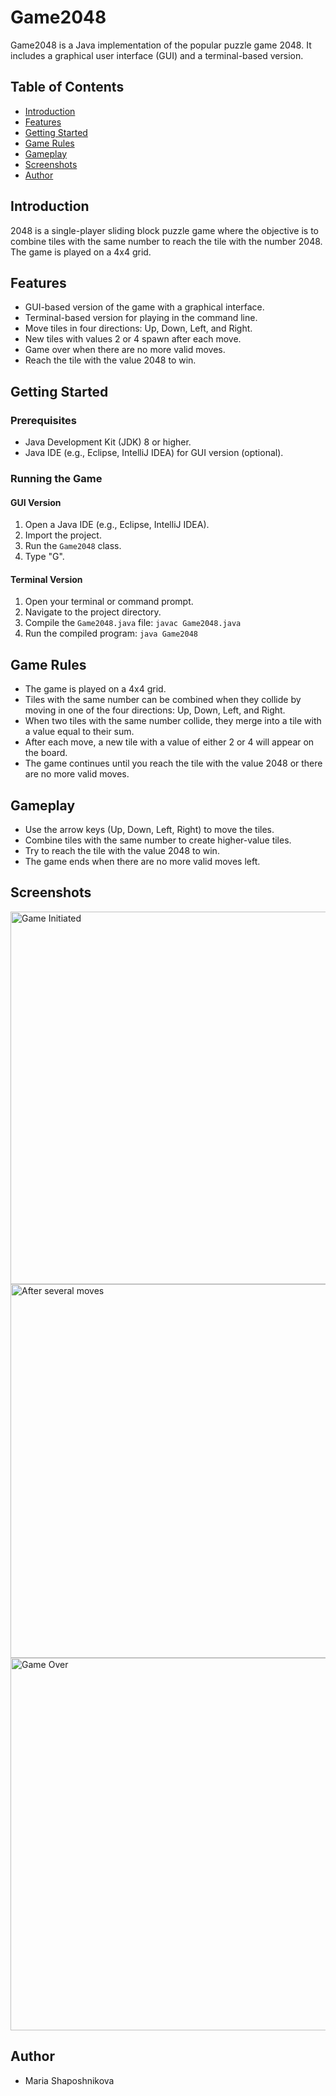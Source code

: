 # Game2048

Game2048 is a Java implementation of the popular puzzle game 2048. It includes a graphical user interface (GUI) and a terminal-based version.

## Table of Contents

- [Introduction](#introduction)
- [Features](#features)
- [Getting Started](#getting-started)
- [Game Rules](#game-rules)
- [Gameplay](#gameplay)
- [Screenshots](#screenshots)
- [Author](#author)

## Introduction

2048 is a single-player sliding block puzzle game where the objective is to combine tiles with the same number to reach the tile with the number 2048. The game is played on a 4x4 grid.

## Features

- GUI-based version of the game with a graphical interface.
- Terminal-based version for playing in the command line.
- Move tiles in four directions: Up, Down, Left, and Right.
- New tiles with values 2 or 4 spawn after each move.
- Game over when there are no more valid moves.
- Reach the tile with the value 2048 to win.

## Getting Started

### Prerequisites

- Java Development Kit (JDK) 8 or higher.
- Java IDE (e.g., Eclipse, IntelliJ IDEA) for GUI version (optional).

### Running the Game

#### GUI Version

1. Open a Java IDE (e.g., Eclipse, IntelliJ IDEA).
2. Import the project.
3. Run the `Game2048` class.
4. Type "G".

#### Terminal Version

1. Open your terminal or command prompt.
2. Navigate to the project directory.
3. Compile the `Game2048.java` file: `javac Game2048.java`
4. Run the compiled program: `java Game2048`

## Game Rules

- The game is played on a 4x4 grid.
- Tiles with the same number can be combined when they collide by moving in one of the four directions: Up, Down, Left, and Right.
- When two tiles with the same number collide, they merge into a tile with a value equal to their sum.
- After each move, a new tile with a value of either 2 or 4 will appear on the board.
- The game continues until you reach the tile with the value 2048 or there are no more valid moves.

## Gameplay

- Use the arrow keys (Up, Down, Left, Right) to move the tiles.
- Combine tiles with the same number to create higher-value tiles.
- Try to reach the tile with the value 2048 to win.
- The game ends when there are no more valid moves left.

## Screenshots

<img width="596" alt="Game Initiated" src="https://github.com/Maria-shn/2048/assets/105124040/400f7298-d8f7-4ea7-8ae5-01128e64311a">

<img width="598" alt="After several moves" src="https://github.com/Maria-shn/2048/assets/105124040/10a4aa45-3247-43c7-9dc6-09ffa466a6b1">

<img width="596" alt="Game Over" src="https://github.com/Maria-shn/2048/assets/105124040/08320211-0a33-414c-9214-8cce59de1c7f">

## Author

- Maria Shaposhnikova
